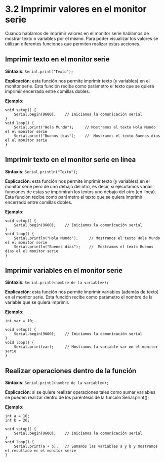 # **3.2 Imprimir valores en el monitor serie**

Cuando hablamos de imprimir valores en el monitor serie hablamos de mostrar texto o variables por el mismo. Para poder visualizar los valores se utilizan diferentes funciones que permiten realizar estas acciones.

## **Imprimir texto en el monitor serie**

**Sintaxis**: `Serial.print("Texto");`

**Explicación**: esta función nos permite imprimir texto (y variables) en el monitor serie. Esta función recibe como parámetro el texto que se quiera imprimir encerrado entre comillas dobles. 

**Ejemplo**:
```arduino
void setup() {
    Serial.begin(9600);    // Iniciamos la comunicación serial
}
void loop() {
    Serial.print("Hola Mundo");     // Mostramos el texto Hola Mundo el el monitor serie
    Serial.print("Buenos dias");    //  Mostramos el texto Buenos dias el el monitor serie
}
```

## **Imprimir texto en el monitor serie en línea**

**Sintaxis**: `Serial.println("Texto");`

**Explicación**: esta función nos permite imprimir texto (y variables) en el monitor serie pero de uno debajo del otro, es decir, si ejecutamos varias funciones de estas se imprimiran los textos uno debajo del otro (en línea). Esta función recibe como parámetro el texto que se quiera imprimir encerrado entre comillas dobles. 

**Ejemplo**:
```arduino
void setup() {
    Serial.begin(9600);    // Iniciamos la comunicación serial
}
void loop() {
    Serial.println("Hola Mundo");     // Mostramos el texto Hola Mundo el el monitor serie
    Serial.println("Buenos dias");    //  Mostramos el texto Buenos dias el el monitor serie
}
```

## **Imprimir variables en el monitor serie**

**Sintaxis**: `Serial.print(<nombre de la variable>);`

**Explicación**: esta función nos permite imprimir variables (además de texto) en el monitor serie. Esta función recibe como parámetro el nombre de la variable que se quiera imprimir. 

**Ejemplo**:
```arduino
int var = 10;

void setup() {
    Serial.begin(9600);    // Iniciamos la comunicación serial
}
void loop() {
    Serial.print(var);     // Mostramos la variable var en el monitor serie
}
```

## **Realizar operaciones dentro de la función**

**Sintaxis**: `Serial.print(<nombre de la variable>);`

**Explicación**: si se quiere realizar operaciones tales como sumar variables se pueden realizar dentro de los paréntesis de la función Serial.print();  

**Ejemplo**:
```arduino
int a = 10;
int b = 20;

void setup() {
    Serial.begin(9600);    // Iniciamos la comunicación serial
}
void loop() {
    Serial.print(a + b);   // Sumamos las variables a y b y mostramos el resultado en el monitor serie
}
```